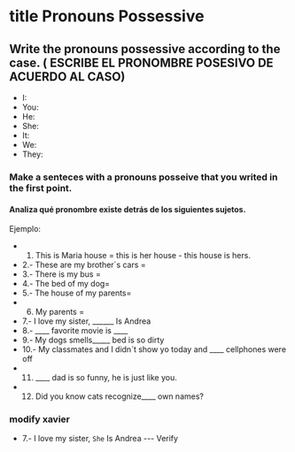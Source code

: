 # title Pronouns Possessive
##  Write the pronouns possessive according to the case. ( ESCRIBE EL PRONOMBRE POSESIVO DE ACUERDO AL CASO)
- I:
- You:
- He:
- She: 
- It:
- We:
- They: 
### Make a senteces with a pronouns posseive that you writed in the first point.
#### Analiza qué pronombre existe detrás de los siguientes sujetos. 
Ejemplo: 
- 1. This is Maria house = this is her house - this house is hers. 
- 2.- These are my brother´s cars = 
- 3.- There is my bus =
 - 4.- The bed of my dog= 
- 5.- The house of my parents=
 - 6. My parents = 
- 7.- I love my sister, ______ Is Andrea 
- 8.- ____ favorite movie is ____
 - 9.- My dogs smells_____ bed is so dirty
 - 10.- My classmates and I didn´t show yo today and ____ cellphones were off
 - 11. ____ dad is so funny, he is just like you.
 - 12. Did you know cats recognize____ own names?

### modify xavier
- 7.- I love my sister, `She` Is Andrea --- Verify